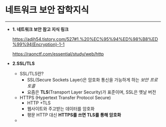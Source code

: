 # 네트워크 보안 잡학지식

---

- **1. 네트워크 보안 참고 지식 링크**
    
    https://adjh54.tistory.com/527#1.%20%EC%95%94%ED%98%B8%ED%99%94(Encryption)-1-1
    
    https://raonctf.com/essential/study/web/http
    

- **2.SSL/TLS**
    - SSL/TLS란?
        - SSL(Secure Sockets Layer)은 암호화 통신을 가능하게 하는 *보안 프로토콜*
        - 요즘은 **TLS**(Transport Layer Security)가 표준이며, SSL은 옛날 버전
    - HTTPS (Hypertext Transfer Protocol Secure)
        - HTTP +TLS
        - 웹사이트와 주고받는 데이터를 암호화
        - 평문 HTTP 대신 **HTTPS를 쓰면 TLS를 통해 암호화**
    -